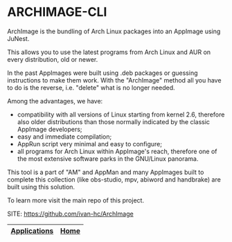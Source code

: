 # ARCHIMAGE-CLI
 
 ArchImage is the bundling of Arch Linux packages into an AppImage using JuNest.
 
 This allows you to use the latest programs from Arch Linux and AUR on every  distribution, old or newer.
 
 In the past AppImages were built using .deb packages or guessing instructions  to make them work. With the "ArchImage" method all you have to do is the  reverse, i.e. "delete" what is no longer needed.
 
 Among the advantages, we have:
 - compatibility with all versions of Linux starting from kernel 2.6, therefore  also older distributions than those normally indicated by the classic AppImage  developers;
 - easy and immediate compilation;
 - AppRun script very minimal and easy to configure;
 - all programs for Arch Linux within AppImage's reach, therefore one of the  most extensive software parks in the GNU/Linux panorama.
 
 This tool is a part of "AM" and AppMan and many AppImages built to complete this collection (like obs-studio, mpv, abiword and handbrake) are built using this solution.
 
 To learn more visit the main repo of this project.
 
 SITE: https://github.com/ivan-hc/ArchImage

 | [Applications](https://portable-linux-apps.github.io/apps.html) | [Home](https://portable-linux-apps.github.io)
 | --- | --- |
